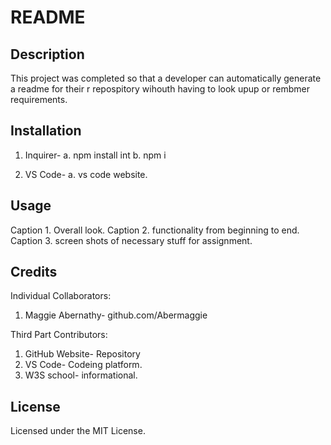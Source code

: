 # README


## Description
This project was completed so that a developer can automatically generate a readme for their r repospitory wihouth having to look upup or rembmer requirements.

## Installation
1. Inquirer-
	a. npm install int
	b. npm i

2. VS Code- 
	a. vs code website.


  
## Usage
Caption 1. Overall look.
Caption 2. functionality from beginning to end.
Caption 3. screen shots of necessary stuff for assignment.

## Credits
Individual Collaborators:
1. Maggie Abernathy- github.com/Abermaggie

Third Part Contributors:
1. GitHub Website- Repository
2. VS Code- Codeing platform.
3. W3S school- informational.

## License
Licensed under the MIT License.

  